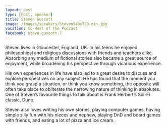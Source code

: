 ```yaml
---
layout: post
type: [host, speaker]
title: Steven Guscott
image: /images/speakers/Steven540x720.min.jpg
vocation: Co-Host of the Podcast
facebook: steve.guscott.7
---
```

Steven lives in Gloucester, England, UK. In his teens he enjoyed philosophical and religious discussions with friends and teachers alike. Absorbing any medium of fictional stories also became a great source of enjoyment, while broadening his perspective through vicarious experience.

His own experiences in life have also led to a great desire to discuss and explore perspectives on any subject. He has found that the moment you think you grasp a situation, or think you know something, the opposite will often take place to obliterate the narrowing nature of thinking in absolutes. One of Steven’s favourite things to talk about is Frank Herbert’s Sci-Fi classic, Dune.

Steven also loves writing his own stories, playing computer games, having simple silly fun with his nieces and nephew, playing DnD and board games with friends, and eating a lot of pizza and ice cream.